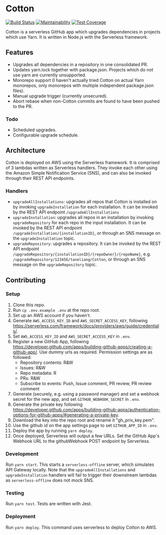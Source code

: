 # Cotton

[![Build Status](https://travis-ci.org/taneliang/Cotton.svg?branch=master)](https://travis-ci.org/taneliang/Cotton)
[![Maintainability](https://api.codeclimate.com/v1/badges/2bf75602f99c176b6456/maintainability)](https://codeclimate.com/github/taneliang/Cotton/maintainability)
[![Test Coverage](https://api.codeclimate.com/v1/badges/2bf75602f99c176b6456/test_coverage)](https://codeclimate.com/github/taneliang/Cotton/test_coverage)

Cotton is a serverless GitHub app which upgrades dependencies in projects which use Yarn. It is written in Node.js with the Serverless framework.

## Features

- Upgrades all dependencies in a repository in one consolidated PR.
- Updates yarn.lock together with package.json. Projects which do not use yarn are currently unsupported.
- Monorepo support (I haven't actually tried Cotton on actual Yarn monorepos, only monorepos with multiple independent package.json files).
- Manual upgrade trigger (currently unsecured).
- Abort rebase when non-Cotton commits are found to have been pushed to the PR.

### Todo

- Scheduled upgrades.
- Configurable upgrade schedule.

## Architecture

Cotton is deployed on AWS using the Serverless framework. It is comprised of 3 lambdas written as Serverless handlers. They invoke each other using the Amazon Simple Notification Service (SNS), and can also be invoked through their REST API endpoints.

### Handlers

- `upgradeAllInstallations`: upgrades all repos that Cotton is installed on by invoking `upgradeInstallation` for each installation. It can be invoked by the REST API endpoint `/upgradeAllInstallations`
- `upgradeInstallation`: upgrades all repos in an installation by invoking `upgradeRepository` for each repo in the input installation. It can be invoked by the REST API endpoint `/upgradeInstallation/{installationID}`, or through an SNS message on the `upgradeInstallation` topic.
- `upgradeRepository`: upgrades a repository. It can be invoked by the REST API endpoint `/upgradeRepository/{installationID}/{repoOwner}/{repoName}`, e.g. `/upgradeRepository/123456/taneliang/Cotton`, or through an SNS message on the `upgradeRepository` topic.

## Contributing

### Setup

1. Clone this repo.
1. Run `cp .env.example .env` at the repo root.
1. Set up an AWS account if you haven't.
1. Generate `AWS_ACCESS_KEY_ID` and `AWS_SECRET_ACCESS_KEY`, following https://serverless.com/framework/docs/providers/aws/guide/credentials/.
1. Set `AWS_ACCESS_KEY_ID` and `AWS_SECRET_ACCESS_KEY` in `.env`.
1. Register a new GitHub App, following https://developer.github.com/apps/building-github-apps/creating-a-github-app/. Use dummy urls as required. Permission settings are as followed:
    - Repository contents: R&W
    - Issues: R&W
    - Repo metadata: R
    - PRs: R&W
    - Subscribe to events: Push, Issue comment, PR review, PR review comment
1. Generate (securely, e.g. using a password manager) and set a webhook secret for the new app, and set `GITHUB_WEBHOOK_SECRET` in `.env`.
1. Generate the private key following https://developer.github.com/apps/building-github-apps/authentication-options-for-github-apps/#generating-a-private-key.
1. Download the key into the repo root and rename it "gh_priv_key.pem".
1. Use the github id on the app settings page to set `GITHUB_APP_ID` in `.env`.
1. Deploy the app by running `yarn deploy`.
1. Once deployed, Serverless will output a few URLs. Set the GitHub App's Webhook URL to the githubWebhook POST endpoint by Serverless.

### Development

Run `yarn start`. This starts a `serverless-offline` server, which simulates API Gateway locally. Note that the `upgradeAllInstallations` and `upgradeInstallation` handlers will fail to trigger their downstream lambdas as `serverless-offline` does not mock SNS.

### Testing

Run `yarn test`. Tests are written with Jest.

### Deployment

Run `yarn deploy`. This command uses serverless to deploy Cotton to AWS.
